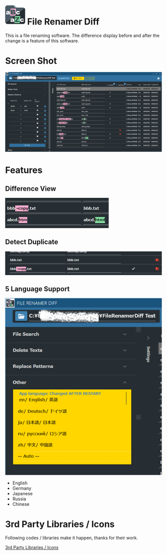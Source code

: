 # ![icon](./images/FileRenamerDiff_icon_64.png) File Renamer Diff

This is a file renaming software.
The difference display before and after the change is a feature of this software.

# Screen Shot

![icon](./images/screenshot1.png)



# Features

## Difference View

![screenshot2](images/screenshot2.png)

## Detect Duplicate



![screenshot3](images/screenshot3.png)



## 5 Language Support



![screenshot4](images/screenshot4.png)



- English 
- Germany
- Japanese
- Russia
- Chinese 



# 3rd Party Libraries / Icons
Following codes / libraries make it happen, thanks for their work.

[3rd Party Libraries / Icons](./src/FileRenamerDiff/Resources/License.md)